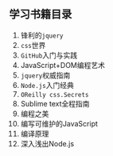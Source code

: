 ## 学习书籍目录

1. 锋利的`jquery`
2. `css`世界
3. `GitHub`入门与实践
4. JavaScript+DOM编程艺术
5. `jquery`权威指南
6. `Node.js`入门经典
7. `OReilly css.Secrets`
8. Sublime text全程指南
9. 编程之美
10. 编写可维护的JavaScript
11. 编译原理
12. 深入浅出Node.js